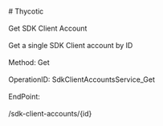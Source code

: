 <br>#     Thycotic</br>
<br>Get SDK Client Account</br>
<br>Get a single SDK Client account by ID</br>
<br>Method: Get</br>
<br>OperationID: SdkClientAccountsService_Get</br>
<br>EndPoint:</br>
<br>/sdk-client-accounts/{id}</br>
